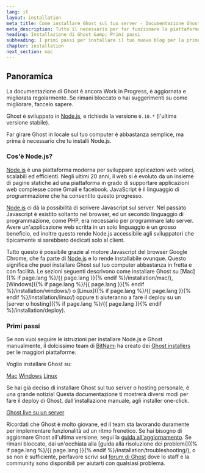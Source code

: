 ```yaml
---
lang: it
layout: installation
meta_title: Come installare Ghost sul tuo server - Documentazione Ghost
meta_description: Tutto il necessario per far funzionare la piattaforma di blogging Ghost in locale e in remoto.
heading: Installazione di Ghost &amp; Primi passi
subheading: I primi passi per installare il tuo nuovo blog per la prima volta.
chapter: installation
next_section: mac
---
```


## Panoramica <a id="overview"></a>

La documentazione di Ghost è ancora Work in Progress, è aggiornata e migliorata regolarmente. Se rimani bloccato o hai suggerimenti su come migliorare, faccelo sapere.

Ghost è sviluppato in [Node.js](http://nodejs.org), e richiede la versione `0.10.*` (l'ultima versione stabile).

Far girare Ghost in locale sul tuo computer è abbastanza semplice, ma prima è necessario che tu installi Node.js.

### Cos'è Node.js?

[Node.js](http://nodejs.org) è una piattaforma moderna per sviluppare applicazioni web veloci, scalabili ed efficienti.
    Negli ultimi 20 anni, il web si è evoluto da un insieme di pagine statiche ad una piattaforma in grado di supportare applicazioni web complesse come Gmail e facebook.
    JavaScript è il linguaggio di programmazione che ha consentito questo progresso.

[Node.js](http://nodejs.org) ci dà la possibilità di scrivere Javascript sul server. Nel passato Javascript è esistito soltanto nel browser, ed un secondo linguaggio di programmazione, come PHP, era necessario per programmare lato server. Avere un'applicazione web scritta in un solo linguaggio è un grosso beneficio, ed inoltre questo rende Node.js accessibile agli sviluppatori che tipicamente si sarebbero dedicati solo al client.

Tutto questo è possibile grazie al motore Javascript del browser Google Chrome, che fa parte di [Node.js](http://nodejs.org) e lo rende installabile ovunque. Questo significa che puoi installare Ghost sul tuo computer abbastanza in fretta e con facilità.
    Le sezioni seguenti descrivono come installare Ghost su [Mac]({% if page.lang %}/{{ page.lang }}{% endif %}/installation/mac/),  [Windows]({% if page.lang %}/{{ page.lang }}{% endif %}/installation/windows/) o [Linux]({% if page.lang %}/{{ page.lang }}{% endif %}/installation/linux/) oppure ti aiuteranno a fare il deploy su un [server o hosting]({% if page.lang %}/{{ page.lang }}{% endif %}/installation/deploy).

### Primi passi

Se non vuoi seguire le istruzioni per installare Node.js e Ghost manualmente, il dolcissimo team di [BitNami](http://bitnami.com/) ha creato dei [Ghost installers](http://bitnami.com/stack/ghost) per le maggiori piattaforme.

Voglio installare Ghost su:

<div class="text-center install-ghost">
    <a href="{% if page.lang %}/{{ page.lang }}{% endif %}/installation/mac/" class="btn btn-success btn-large">Mac</a>
    <a href="{% if page.lang %}/{{ page.lang }}{% endif %}/installation/windows/" class="btn btn-success btn-large">Windows</a>
    <a href="{% if page.lang %}/{{ page.lang }}{% endif %}/installation/linux/" class="btn btn-success btn-large">Linux</a>
</div>

Se hai già deciso di installare Ghost sul tuo server o hosting personale, è una grande notizia! Questa documentazione ti mostrerà diversi modi per fare il deploy di Ghost, dall'installazione manuale, agli installer one-click.

<div class="text-center install-ghost">
    <a href="{% if page.lang %}/{{ page.lang }}{% endif %}/installation/deploy/" class="btn btn-success btn-large">Ghost live su un server</a>
</div>

Ricordati che Ghost è molto giovane, ed il team sta lavorando duramente per implementare funzionalità ad un ritmo frenetico. Se hai bisogno di aggiornare Ghost all'ultima versione, segui la [guida all'aggiornamento](/installation/upgrading/).
    Se rimani bloccato, dai un'occhiata alla [guida alla risoluzione dei problemi]({% if page.lang %}/{{ page.lang }}{% endif %}/installation/troubleshooting/), o se non è sufficiente, perfavore scrivi sul [forum di Ghost](http://ghost.org/forum) dove lo staff e la community sono disponibili per aiutarti con qualsiasi problema.

